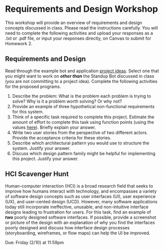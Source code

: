 # Requirements and Design Workshop

This workshop will provide an overview of requirements and design concepts discussed in class. Please read the instructions carefully. You will need to complete the following activities and upload your responses as a .txt or .pdf file, or input your responses directly, on Canvas to submit for Homework 2.

## Requirements and Design

Read through the example bot and application [project ideas](https://github.com/CS5704-VT/Course/blob/main/Project/IDEAS.md). Select one that you might want to work on *__other than__* the Standup Bot discussed in class (you are not committing to a project idea). Complete the following activities for the proposed programs.

1. Describe the problem:
        What is the problem each problem is trying to solve?
        Why is it a problem worth solving? Or why not?
2. Provide an example of three hypothetical non-functional requirements for this system.
3. Think of a specific task required to complete this project. Estimate the amount of effort to complete this task using function points (using the values [here](https://www.scrumpoker-online.org/en/room/44441241/scrum-poker)). Briefly explain your answer.
4. Write two user stories from the perspective of two different actors. Provide the acceptance criteria for these stories.
5. Describe which architectural pattern you would use to structure the system. Justify your answer.
6. Discuss which design pattern family might be helpful for implementing this project. Justify your answer.

## HCI Scavenger Hunt 
Human-computer interaction (HCI) is a broad research field that seeks to improve how humans interact with technology, and encompasses a variety of software design concepts such as user interfaces (UI), user experience (UX), and user-cented design (UCD). However, many software applications today still incorporate ineffective, unusable, and non-intuitive interface designs leading to frustration for users. For this task, find an example of *__two__* poorly designed software interfaces. If possible, provide a screenshot or picture of the design with an explanation of why you find the interfaces poorly designed and discuss how interface design processes (storyboarding, wireframes, or flow maps) can help the UI be improved.

Due: Friday (2/10) at 11:59pm
